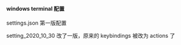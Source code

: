 #### windows terminal 配置

settings.json  第一版配置 

setting_2020_10_30 改了一版，原来的 keybindings 被改为 actions 了
